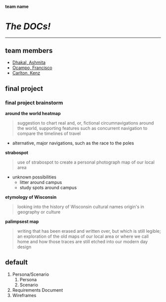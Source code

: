 #### team name
# ***The DOCs!***
---
## team members
- [Dhakal, Ashmita](https://github.com/ashmitadhakal)
- [Ocampo, Francisco](https://github.com/wisc-ocampo)
- [Carlton, Kenz](https://github.com/SirMack42)
## final project
### final project brainstorm
**around the world heatmap**
> suggestion to chart real and, or, fictional circumnavigations around the world, supporting features such as concurrent navigation to compare the timelines of travel
- alternative, major navigations, such as the race to the poles

**strabospot**
> use of strabospot to create a personal photograph map of our local area
- unknown possibilities
    - litter around campus
    - study spots around campus

 **etymology of Wisconsin**
> looking into the history of Wisconsin cultural names origin's in geography or culture

**palimpsest map**
> writing that has been erased and written over, but which is still legible; an exploration of the old maps of our local area or where we call home and how those traces are still etched into our modern day design
## default
1. Persona/Scenario
    1. Persona
    2. Scenario
2. Requirements Document
3. Wireframes
